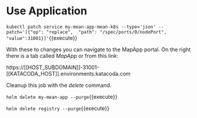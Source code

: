 # Use Application #

`kubectl patch service my-mean-app-mean-k8s --type='json' --patch='[{"op": "replace",  "path": "/spec/ports/0/nodePort", "value":31001}]'`{{execute}}

With these to changes you can navigate to the MapApp portal. On the right there is a tab called _MapApp_ or from this link:

https://[[HOST_SUBDOMAIN]]-31001-[[KATACODA_HOST]].environments.katacoda.com

Cleanup this job with the _delete_ command.

`helm delete my-mean-app --purge`{{execute}}

`helm delete registry --purge`{{execute}}
